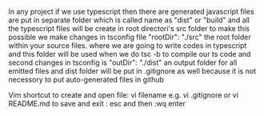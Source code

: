 In any project if we use typescript then there are generated javascript files are put in separate folder which is called name as "dist" or "build" and all the typescript files will be create in root directori's src folder 
to make this possible we make changes in tsconfig file
"rootDir": "./src" the root folder within your source files.
where we are going to write codes in typescript and this folder will be used when we do tsc -b to compile our ts code
and second changes in tsconfig is
"outDir": "./dist" an output folder for all emitted files
and dist folder  will be put in .gitignore as well because it is not necessory to put auto-generated files in github

Vim shortcut to create and open file: vi filename e.g. vi .gitignore or vi README.md
to save and exit : esc and then :wq enter
